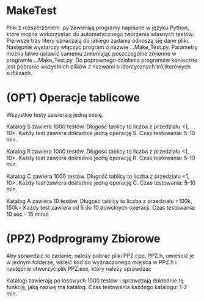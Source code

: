 # MakeTest
Pliki z rozszerzeniem .py zawierają programy napisane w języku Python, które można wykorzystać do automatycznego tworzenia własnych testów. Pierwsze trzy litery oznaczają do jakiego zadania odnoszą się dane pliki. Następnie wystarczy włączyć program o nazwie ...Make_Test.py. Parametry można łatwo ustawić samemu zmieniając poszczególne zmienne w programie ...Make_Test.py. Do poprawnego działania programów konieczne jest pobranie wszystkich plików z nazwami o identycznych trójliterowych sufiksach. 

# (OPT) Operacje tablicowe
Wszystkie testy zawierają jedną sesję.

Katalog S zawiera 1000 testów. Długość tablicy to liczba z przedziału <1, 10>. Każdy test zawiera dokładnie jedną operację S.
Czas testowania: 5-10 min.

Katalog R zawiera 1000 testów. Długość tablicy to liczba z przedziału <1, 10>. Każdy test zawiera dokładnie jedną operację R.
Czas testowania: 5-10 min.

Katalog C zawiera 1000 testów. Długość tablicy to liczba z przedziału <1, 10>. Każdy test zawiera dokładnie jedną operację C.
Czas testowania: 5-10 min.

Katalog A zawiera 10 testów. Długość tablicy to liczba z przedziału <100k, 150k> Każdy test zawiera od 5 do 10 dowolnych operacji. Czas testowania: 10 sec - 15 minut

# (PPZ) Podprogramy Zbiorowe
Aby sprawdzić to zadanie, należy pobrać pliki PPZ.cpp, PPZ.h, umieścić je w jednym folderze, wkleić kod do wyznaczonego miejsca w PPZ.h i następnie utworzyć plik PPZ.exe, który należy sprawdzać

Katalogi zawierają po losowych 1000 testów i sprawdzają dokładnie tę funkcję, jaką nazwę ma katalog.
Czas testowania każdego katalogu: 1-2 min.
